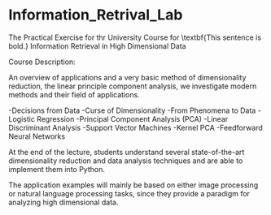 # Information_Retrival_Lab

The Practical Exercise for thr University Course for \textbf{This sentence is bold.}
Information Retrieval in High Dimensional Data

Course Description: 

An overview of applications and a very basic method of dimensionality reduction, the linear principle component analysis, we investigate modern methods and their field of applications. 

-Decisions from Data
-Curse of Dimensionality
-From Phenomena to Data
-Logistic Regression
-Principal Component Analysis (PCA)
-Linear Discriminant Analysis
-Support Vector Machines
-Kernel PCA
-Feedforward Neural Networks

At the end of the lecture, students understand several state-of-the-art dimensionality reduction and data analysis techniques and are able to implement them into Python.

The application examples will mainly be based on either image processing or natural language processing tasks, since they provide a paradigm for analyzing high dimensional data.
